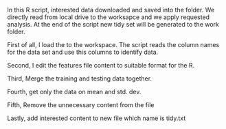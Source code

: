 In this R script, interested data downloaded and saved into the folder. We directly read from 
local drive to the worksapce and we apply requested analysis. At the end of the script new 
tidy set will be generated to the work folder.

First of all, I load the to the workspace. The script reads the column names for the data set and use this columns to identify data.

Second, I edit the features file content to suitable format for the R.

Third, Merge the training and testing data together.

Fourth, get only the data on mean and std. dev.

Fifth, Remove the unnecessary content from the file

Lastly, add interested content to new file which name is tidy.txt
